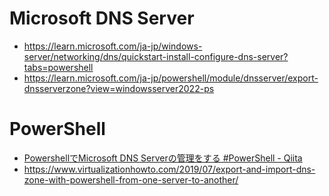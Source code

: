 # Microsoft DNS Server
- https://learn.microsoft.com/ja-jp/windows-server/networking/dns/quickstart-install-configure-dns-server?tabs=powershell
- https://learn.microsoft.com/ja-jp/powershell/module/dnsserver/export-dnsserverzone?view=windowsserver2022-ps
# PowerShell
- [PowershellでMicrosoft DNS Serverの管理をする #PowerShell - Qiita](https://qiita.com/kokonutscookie/items/f2873ae96777100254a6)
- https://www.virtualizationhowto.com/2019/07/export-and-import-dns-zone-with-powershell-from-one-server-to-another/
